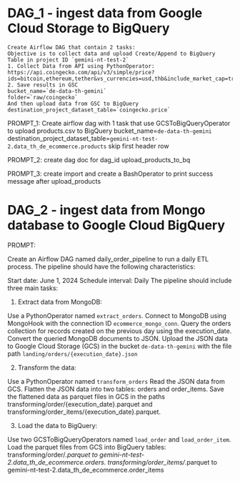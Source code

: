 # DAG_1 - ingest data from Google Cloud Storage to BigQuery


```
Create Airflow DAG that contain 2 tasks:
Objective is to collect data and upload Create/Append to BigQuery Table in project ID `gemini-nt-test-2`
1. Collect Data from API using PythonOperator:
https://api.coingecko.com/api/v3/simple/price?ids=bitcoin,ethereum,tether&vs_currencies=usd,thb&include_market_cap=true&include_24hr_vol=true&include_24hr_change=true&include_last_updated_at=true
2. Save results in GSC 
bucket_name=`de-data-th-gemini` 
folder=`raw/coingecko`
And then upload data from GSC to BigQuery
destination_project_dataset_table=`coingecko.price`
```


PROMPT_1:
Create airflow dag with 1 task that use GCSToBigQueryOperator to upload products.csv to BigQuery
bucket_name=`de-data-th-gemini`
destination_project_dataset_table=`gemini-nt-test-2.data_th_de_ecommerce.products`
skip first header row

PROMPT_2:
create dag doc for dag_id upload_products_to_bq

PROMPT_3:
create import and create a BashOperator to print success message after upload_products


# DAG_2 - ingest data from Mongo database to Google Cloud BigQuery

PROMPT:

Create an Airflow DAG named daily_order_pipeline to run a daily ETL process. The pipeline should have the following characteristics:

Start date: June 1, 2024
Schedule interval: Daily
The pipeline should include three main tasks:

1. Extract data from MongoDB:

Use a PythonOperator named `extract_orders`.
Connect to MongoDB using MongoHook with the connection ID `ecommerce_mongo_conn`.
Query the orders collection for records created on the previous day using the execution_date.
Convert the queried MongoDB documents to JSON.
Upload the JSON data to Google Cloud Storage (GCS) in the bucket `de-data-th-gemini` with the file path `landing/orders/{execution_date}.json`

2. Transform the data:

Use a PythonOperator named `transform_orders`
Read the JSON data from GCS.
Flatten the JSON data into two tables: orders and order_items.
Save the flattened data as parquet files in GCS in the paths transforming/order/{execution_date}.parquet and transforming/order_items/{execution_date}.parquet.

3. Load the data to BigQuery:

Use two GCSToBigQueryOperators named `load_order` and `load_order_item`.
Load the parquet files from GCS into BigQuery tables:
transforming/order/*.parquet to gemini-nt-test-2.data_th_de_ecommerce.orders.
transforming/order_items/*.parquet to gemini-nt-test-2.data_th_de_ecommerce.order_items


